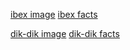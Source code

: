 [ibex image](https://factanimal.com/wp-content/uploads/2022/07/alpine-ibex-facts.jpg)
[ibex facts](https://www.earth.com/earthpedia-articles/all-about-the-mysterious-alpine-ibex/)

[dik-dik image](https://cdn.britannica.com/35/151535-050-CB0E3646/Kirk-dik-dik.jpg)
[dik-dik facts](https://www.smithsonianmag.com/science-nature/what-in-the-world-is-a-dik-dik-39681860/)